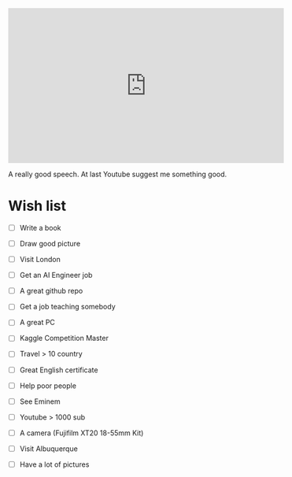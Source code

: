 <iframe width="560" height="315" src="https://www.youtube.com/embed/ji5_MqicxSo" frameborder="0" allow="accelerometer; autoplay; clipboard-write; encrypted-media; gyroscope; picture-in-picture" allowfullscreen></iframe>

A really good speech. At last Youtube suggest me something good.

# Wish list

- [ ] Write a book
- [ ] Draw good picture
- [ ] Visit London
- [ ] Get an AI Engineer job
- [ ] A great github repo
- [ ] Get a job teaching somebody

- [ ] A great PC
- [ ] Kaggle Competition Master
- [ ] Travel > 10 country
- [ ] Great English certificate
- [ ] Help poor people
- [ ] See Eminem
- [ ] Youtube > 1000 sub
- [ ] A camera (Fujifilm XT20 18-55mm Kit)
- [ ] Visit Albuquerque
- [ ] Have a lot of pictures